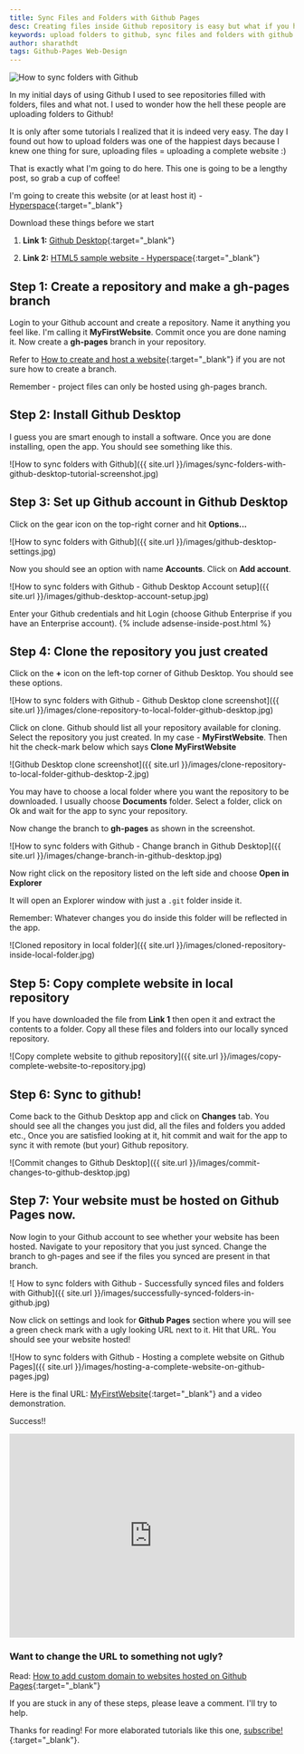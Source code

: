 ```yaml
---
title: Sync Files and Folders with Github Pages
desc: Creating files inside Github repository is easy but what if you have lot of files and folders to upload to Github! You can also upload project to github using this method. In this tutorial I'm uploading a complete website into Github Pages.
keywords: upload folders to github, sync files and folders with github
author: sharathdt
tags: Github-Pages Web-Design
---
```


<img alt="How to sync folders with Github" title="How to sync folders with Github" itemprop="thumbnailUrl" src="{{ site.url }}/images/sync-local-folders-with-github.jpg">

In my initial days of using Github I used to see repositories filled with folders, files and what not. I used to wonder how the hell these people are uploading folders to Github! 

It is only after some tutorials I realized that it is indeed very easy. The day I found out how to upload folders was one of the happiest days because I knew one thing for sure, uploading files = uploading a complete website :)

That is exactly what I'm going to do here. This one is going to be a lengthy post, so grab a cup of coffee!

I'm going to create this website (or at least host it) - [Hyperspace](http://redgadget.github.io/MyFirstWebsite/){:target="_blank"}


Download these things before we start

1. **Link 1:** [Github Desktop](https://desktop.github.com/){:target="_blank"}


2. **Link 2:** [HTML5 sample website - Hyperspace](http://html5up.net/hyperspace/download){:target="_blank"}


## Step 1: Create a repository and make a gh-pages branch

Login to your Github account and create a repository. Name it anything you feel like. I'm calling it **MyFirstWebsite**. Commit once you are done naming it. Now create a **gh-pages** branch in your repository.

Refer to [How to create and host a website](http://blog.webjeda.com/how-to-create-and-host-a-website-on-github-pages/){:target="_blank"} if you are not sure how to create a branch.

Remember - project files can only be hosted using gh-pages branch.


## Step 2: Install Github Desktop

I guess you are smart enough to install a software. Once you are done installing, open the app. You should see something like this.

![How to sync folders with Github]({{ site.url }}/images/sync-folders-with-github-desktop-tutorial-screenshot.jpg)

## Step 3: Set up Github account in Github Desktop

Click on the gear icon on the top-right corner and hit **Options...**

![How to sync folders with Github]({{ site.url }}/images/github-desktop-settings.jpg)

Now you should see an option with name **Accounts**. Click on **Add account**.

![How to sync folders with Github - Github Desktop Account setup]({{ site.url }}/images/github-desktop-account-setup.jpg)

Enter your Github credentials and hit Login (choose Github Enterprise if you have an Enterprise account).
{% include adsense-inside-post.html %}

## Step 4: Clone the repository you just created

Click on the **+** icon on the left-top corner of Github Desktop. You should see these options.

![How to sync folders with Github - Github Desktop clone screenshot]({{ site.url }}/images/clone-repository-to-local-folder-github-desktop.jpg)

Click on clone. Github should list all your repository available for cloning. Select the repository you just created. In my case - **MyFirstWebsite**. Then hit the check-mark below which says **Clone MyFirstWebsite**    

![Github Desktop clone screenshot]({{ site.url }}/images/clone-repository-to-local-folder-github-desktop-2.jpg)

You may have to choose a local folder where you want the repository to be downloaded. I usually choose **Documents** folder. Select a folder, click on Ok and wait for the app to sync your repository.

Now change the branch to **gh-pages** as shown in the screenshot.

![How to sync folders with Github - Change branch in Github Desktop]({{ site.url }}/images/change-branch-in-github-desktop.jpg)

Now right click on the repository listed on the left side and choose **Open in Explorer**

It will open an Explorer window with just a ```.git``` folder inside it. 


Remember: Whatever changes you do inside this folder will be reflected in the app.

![Cloned repository in local folder]({{ site.url }}/images/cloned-repository-inside-local-folder.jpg)

## Step 5: Copy complete website in local repository

If you have downloaded the file from **Link 1** then open it and extract the contents to a folder. Copy all these files and folders into our locally synced repository.

![Copy complete website to github repository]({{ site.url }}/images/copy-complete-website-to-repository.jpg)

## Step 6: Sync to github!

Come back to the Github Desktop app and click on **Changes** tab. You should see all the changes you just did, all the files and folders you added etc., Once you are satisfied looking at it, hit commit and wait for the app to sync it with remote (but your) Github repository.

![Commit changes to Github Desktop]({{ site.url }}/images/commit-changes-to-github-desktop.jpg)


## Step 7: Your website must be hosted on Github Pages now.

Now login to your Github account to see whether your website has been hosted. Navigate to your repository that you just synced. Change the branch to gh-pages and see if the files you synced are present in that branch.

![ How to sync folders with Github - Successfully synced files and folders with Github]({{ site.url }}/images/successfully-synced-folders-in-github.jpg)

Now click on settings and look for **Github Pages** section where you will see a green check mark with a ugly looking URL next to it. Hit that URL. You should see your website hosted!

![How to sync folders with Github - Hosting a complete website on Github Pages]({{ site.url }}/images/hosting-a-complete-website-on-github-pages.jpg)

Here is the final URL: [MyFirstWebsite](http://redgadget.github.io/MyFirstWebsite/){:target="_blank"} and a video demonstration.

Success!!


<iframe itemscope="" itemprop="video" width="100%" height="360" src="https://www.youtube.com/embed/5BSpJ0bpE14?rel=0" frameborder="0" allowfullscreen></iframe>


### Want to change the URL to something not ugly?

Read: [How to add custom domain to websites hosted on Github Pages](https://blog.webjeda.com/how-to-add-custom-domain-to-github){:target="_blank"}

If you are stuck in any of these steps, please leave a comment. I'll try to help.

Thanks for reading! For more elaborated tutorials like this one, [subscribe!](http://eepurl.com/bMx0pz){:target="_blank"}.